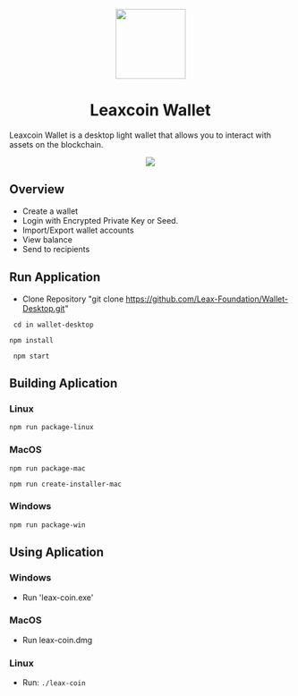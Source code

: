 
<p align="center">
  <img
    src="https://i.imgur.com/R1McUCV.jpg"
    width="125px;">
</p>

<h1 align="center">Leaxcoin Wallet</h1>

Leaxcoin Wallet is a desktop light wallet that allows you to interact with assets on the blockchain.
<p align="center">

  <img src="https://i.imgur.com/LzGVy2s.png">
</p>

## Overview

* Create a wallet
* Login with Encrypted Private Key or Seed.
* Import/Export wallet accounts 
* View balance
* Send to recipients

## Run Application 

- Clone Repository "git clone https://github.com/Leax-Foundation/Wallet-Desktop.git"

```  cd in wallet-desktop ```

``` npm install ```

```  npm start ``` 

## Building Aplication

### Linux

``` npm run package-linux ```
  
### MacOS

``` npm run package-mac ```
  
``` npm run create-installer-mac ```
   
### Windows

``` npm run package-win ```

## Using Aplication

### Windows

* Run 'leax-coin.exe'

### MacOS

* Run leax-coin.dmg

### Linux

* Run:
``` ./leax-coin ```
